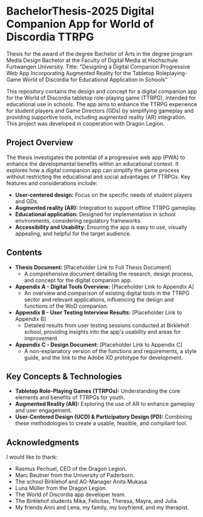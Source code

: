 # BachelorThesis-2025 Digital Companion App for World of Discordia TTRPG
Thesis for the award of the degree Bachelor of Arts in the degree program Media Design Bachelor at the Faculty of Digital Media at Hochschule Furtwangen University. Title: "Designing a Digital Companion Progressive Web App Incorporating Augmented Reality for the Tabletop Roleplaying-Game World of Discordia for Educational Application in Schools"

This repository contains the design and concept for a digital companion app for the World of Discordia tabletop role-playing game (TTRPG), intended for educational use in schools. The app aims to enhance the TTRPG experience for student players and Game Directors (GDs) by simplifying gameplay and providing supportive tools, including augmented reality (AR) integration. This project was developed in cooperation with Dragon Legion.

## Project Overview

The thesis investigates the potential of a progressive web app (PWA) to enhance the developmental benefits within an educational context. It explores how a digital companion app can simplify the game process without restricting the educational and social advantages of TTRPGs. Key features and considerations include:

*   **User-centered design:** Focus on the specific needs of student players and GDs.
*   **Augmented reality (AR):** Integration to support offline TTRPG gameplay.
*   **Educational application:** Designed for implementation in school environments, considering regulatory frameworks.
*   **Accessibility and Usability**: Ensuring the app is easy to use, visually appealing, and helpful for the target audience.

## Contents

*   **Thesis Document:** \[Placeholder Link to Full Thesis Document]
    *   A comprehensive document detailing the research, design process, and concept for the digital companion app.
*   **Appendix A - Digital Tools Overview:** \[Placeholder Link to Appendix A]
    *   An overview and comparison of existing digital tools in the TTRPG sector and relevant applications, influencing the design and functions of the WoD companion.
*   **Appendix B - User Testing Interview Results:** \[Placeholder Link to Appendix B]
    *   Detailed results from user testing sessions conducted at Birklehof school, providing insights into the app's usability and areas for improvement.
*   **Appendix C - Design Document:** \[Placeholder Link to Appendix C]
    *   A non-explanatory version of the functions and requirements, a style guide, and the link to the Adobe XD prototype for development.

## Key Concepts & Technologies

*   **Tabletop Role-Playing Games (TTRPGs):** Understanding the core elements and benefits of TTRPGs for youth.
*   **Augmented Reality (AR):** Exploring the use of AR to enhance gameplay and user engagement.
*   **User-Centered Design (UCD) & Participatory Design (PD):** Combining these methodologies to create a usable, feasible, and compliant tool.

## Acknowledgments

I would like to thank:

*   Rasmus Pechuel, CEO of the Dragon Legion.
*   Marc Beutner from the University of Paderborn.
*   The school Birklehof and AG-Manager Anita Mukasa.
*   Luna Müller from the Dragon Legion.
*   The World of Discordia app developer team.
*   The Birklehof students Mika, Felicitas, Theresa, Mayra, and Julia.
*   My friends Anni and Lena, my family, my boyfriend, and my therapist.
